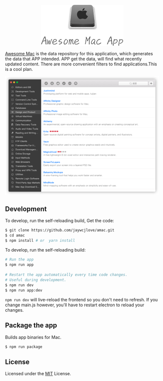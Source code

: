 
<p align="center"><a href='https://github.com/jaywcjlove/amac'><img alt="reactide" src="./icns/logo.png"></a></p>

[Awesome Mac](https://github.com/jaywcjlove/awesome-mac)  is the data repository for this application, which generates the data that APP intended. APP get the data, will find what recently updated content. There are more convenient filters to find applications.This is a cool plan.

<p align="center"><a href='https://github.com/jaywcjlove/amac'><img alt="reactide" src="./icns/app.png"></a></p>

## Development

To develop, run the self-reloading build, Get the code:

```bash
$ git clone https://github.com/jaywcjlove/amac.git
$ cd amac
$ npm install # or  yarn install
```

To develop, run the self-reloading build:

```bash
# Run the app
$ npm run app

# Restart the app automatically every time code changes. 
# Useful during development.
$ npm run dev
$ npm run app:dev
```

`npm run dev` will live-reload the frontend so you don't need to refresh. If you change main.js however, you'll have to restart electron to reload your changes.

## Package the app

Builds app binaries for Mac.

```bash
$ npm run package
```

## License

Licensed under the [MIT](./LICENSE) License.
